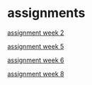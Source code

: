 # assignments
[assignment week 2](https://github.com/Meesvanbroekhoven/assingments/blob/master/Assignment_week_2-2.ipynb)

[assignment week 5](https://github.com/Meesvanbroekhoven/assingments/blob/master/Assignment_week_5.ipynb)

[assignment week 6](https://github.com/Meesvanbroekhoven/assingments/blob/master/assignment4-4.ipynb)

[assignment week 8](https://github.com/Meesvanbroekhoven/assingments/blob/master/assignment5.ipynb)


